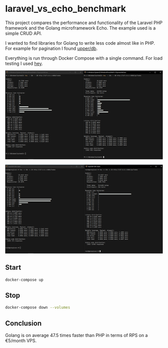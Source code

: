 # laravel_vs_echo_benchmark

This project compares the performance and functionality of the Laravel PHP framework and the Golang microframework Echo. The example used is a simple CRUD API.

I wanted to find libraries for Golang to write less code almost like in PHP. For example for pagination I found [upper/db](https://github.com/upper/db).

Everything is run through Docker Compose with a single command. For load testing I used [hey](https://github.com/rakyll/hey).

![screenshot](screenshot.png)

![screenshot2](screenshot2.png)

## Start

```sh
docker-compose up
```

## Stop

```sh 
docker-compose down --volumes
```

## Conclusion

Golang is on average 47.5 times faster than PHP in terms of RPS on a €5/month VPS.
